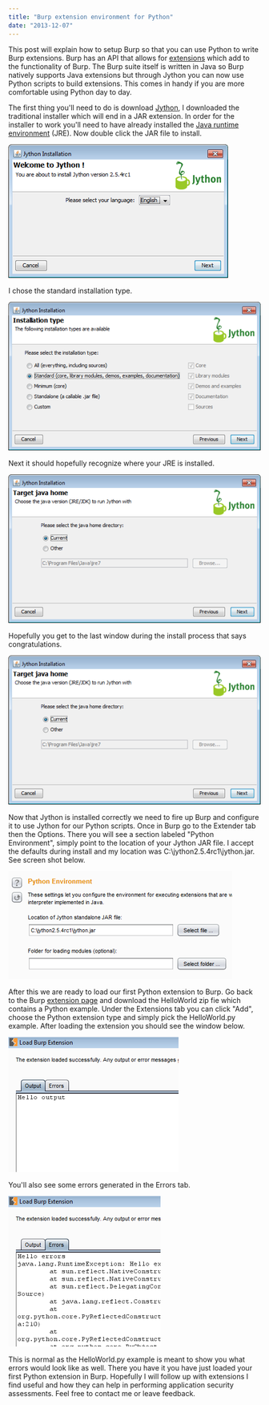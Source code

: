```yaml
---
title: "Burp extension environment for Python"
date: "2013-12-07"
---
```


This post will explain how to setup Burp so that you can use Python to write Burp extensions. Burp has an API that allows for [extensions](http://portswigger.net/burp/extender/) which add to the functionality of Burp. The Burp suite itself is written in Java so Burp natively supports Java extensions but through Jython you can now use Python scripts to build extensions. This comes in handy if you are more comfortable using Python day to day.


The first thing you'll need to do is download [Jython](http://www.jython.org/downloads.html), I downloaded the traditional installer which will end in a JAR extension. In order for the installer to work you'll need to have already installed the [Java runtime environment](http://www.oracle.com/technetwork/java/javase/downloads/jre7-downloads-1880261.html) (JRE). Now double click the JAR file to install.

![](/assets/12-2-2013-10-39-19-PM.png "12-2-2013 10-39-19 PM")

I chose the standard installation type.

![](/assets/12-2-2013-10-39-54-PM.png "12-2-2013 10-39-54 PM")

Next it should hopefully recognize where your JRE is installed.

![](/assets/12-2-2013-10-40-42-PM.png "12-2-2013 10-40-42 PM")

Hopefully you get to the last window during the install process that says congratulations.

![](/assets/12-2-2013-10-40-42-PM1.png "12-2-2013 10-40-42 PM")

Now that Jython is installed correctly we need to fire up Burp and configure it to use Jython for our Python scripts. Once in Burp go to the Extender tab then the Options. There you will see a section labeled "Python Environment", simply point to the location of your Jython JAR file. I accept the defaults during install and my location was C:\\jython2.5.4rc1\\jython.jar. See screen shot below.

![](/assets/12-2-2013-10-44-07-PM.png "12-2-2013 10-44-07 PM")

After this we are ready to load our first Python extension to Burp. Go back to the Burp [extension page](http://portswigger.net/burp/extender/) and download the HelloWorld zip fie which contains a Python example. Under the Extensions tab you can click "Add", choose the Python extension type and simply pick the HelloWorld.py example. After loading the extension you should see the window below.

![](/assets/12-7-2013-3-58-16-AM.png "12-7-2013 3-58-16 AM")

You'll also see some errors generated in the Errors tab.

![](/assets/12-7-2013-3-58-34-AM.png "12-7-2013 3-58-34 AM")

This is normal as the HelloWorld.py example is meant to show you what errors would look like as well. There you have it you have just loaded your first Python extension in Burp. Hopefully I will follow up with extensions I find useful and how they can help in performing application security assessments. Feel free to contact me or leave feedback.
